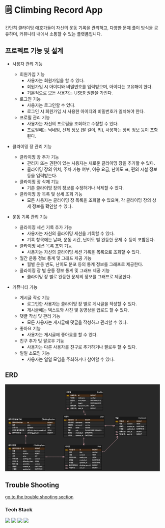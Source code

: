 # 🗒 Climbing Record App
간단히 클라이밍 애호가들이 자신의 운동 기록을 관리하고, 다양한 문제 풀이 방식을 공유하며, 커뮤니티 내에서 소통할 수 있는 플랫폼입니다.

## 프로젝트 기능 및 설계
- 사용자 관리 기능
  - 회원가입 기능
    - 사용자는 회원가입을 할 수 있다.
    - 회원가입 시 아이디와 비밀번호를 입력받으며, 아이디는 고유해야 한다.
    - 기본적으로 모든 사용자는 USER 권한을 가진다.
  - 로그인 기능
    - 사용자는 로그인할 수 있다.
    - 로그인 시 회원가입 시 사용한 아이디와 비밀번호가 일치해야 한다.
  - 프로필 관리 기능
    - 사용자는 자신의 프로필을 조회하고 수정할 수 있다.
    - 프로필에는 닉네임, 신체 정보 (팔 길이, 키), 사용하는 장비 정보 등이 포함된다.
    
- 클라이밍 장 관리 기능
  - 클라이밍 장 추가 기능
    - 관리자 또는 권한이 있는 사용자는 새로운 클라이밍 장을 추가할 수 있다.
    - 클라이밍 장의 위치, 주차 가능 여부, 이용 요금, 난이도 표, 편의 시설 정보 등을 입력받는다.
  - 클라이밍 장 삭제 기능
    - 기존 클라이밍 장의 정보를 수정하거나 삭제할 수 있다.
  - 클라이밍 장 목록 및 상세 조회 기능 
    - 모든 사용자는 클라이밍 장 목록을 조회할 수 있으며, 각 클라이밍 장의 상세 정보를 확인할 수 있다.
    
- 운동 기록 관리 기능
  - 클라이밍 세션 기록 추가 기능
    - 사용자는 자신의 클라이밍 세션을 기록할 수 있다.
    - 기록 항목에는 날짜, 운동 시간, 난이도 별 완등한 문제 수 등이 포함된다.
  - 클라이밍 세션 목록 조회 기능
    - 사용자는 자신의 클라이밍 세션 기록을 목록으로 조회할 수 있다.
  - 월간 운동 정보 통계 및 그래프 제공 기능
    - 월별 운동 빈도, 난이도 분포 등의 통계 정보를 그래프로 제공한다.
  - 클라이밍 장 별 운동 정보 통계 및 그래프 제공 기능
    - 클라이밍 장 별로 완등한 문제의 정보를 그래프로 제공한다.
    
- 커뮤니티 기능
  - 게시글 작성 기능
    - 로그인한 사용자는 클라이밍 장 별로 게시글을 작성할 수 있다.
    - 게시글에는 텍스트와 사진 및 동영상을 업로드 할 수 있다.
  - 댓글 작성 및 관리 기능
    - 모든 사용자는 게시글에 댓글을 작성하고 관리할 수 있다.
  - 좋아요 기능
    - 사용자는 게시글에 좋아요를 할 수 있다.
  - 친구 추가 및 팔로우 기능
    - 사용자는 다른 사용자를 친구로 추가하거나 팔로우 할 수 있다.
  - 일일 소모임 기능
    - 사용자는 일일 모임을 주최하거나 참여할 수 있다.
## ERD 
![ERD](doc/img/erd.png)

## Trouble Shooting
[go to the trouble shooting section](doc/TROUBLE_SHOOTING.md)

### Tech Stack
<div align=left> 
  <img src="https://img.shields.io/badge/java-007396?style=for-the-badge&logo=java&logoColor=white"> 
  <img src="https://img.shields.io/badge/spring-6DB33F?style=for-the-badge&logo=spring&logoColor=white"> 
  <img src="https://img.shields.io/badge/mysql-4479A1?style=for-the-badge&logo=mysql&logoColor=white"> 
  <img src="https://img.shields.io/badge/git-F05032?style=for-the-badge&logo=git&logoColor=white">
</div>

